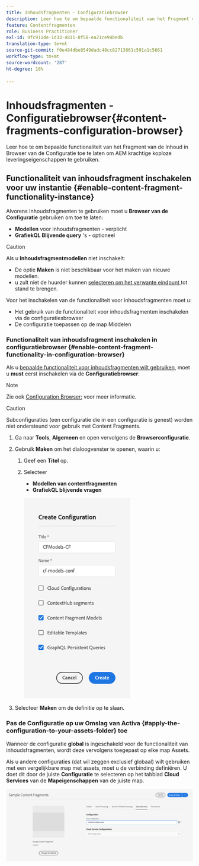 ```yaml
---
title: Inhoudsfragmenten - Configuratiebrowser
description: Leer hoe te om bepaalde functionaliteit van het Fragment van de Inhoud in Browser van de Configuratie toe te laten om AEM krachtige koploze leveringseigenschappen te gebruiken.
feature: Contentfragmenten
role: Business Practitioner
exl-id: 9fc911de-1d33-4811-8f58-ea21ce94bedb
translation-type: tm+mt
source-git-commit: f0e484dbe8549dadc48cc82713861c591a1c5661
workflow-type: tm+mt
source-wordcount: '287'
ht-degree: 18%

---
```


# Inhoudsfragmenten - Configuratiebrowser{#content-fragments-configuration-browser}

Leer hoe te om bepaalde functionaliteit van het Fragment van de Inhoud in Browser van de Configuratie toe te laten om AEM krachtige koploze leveringseigenschappen te gebruiken.

## Functionaliteit van inhoudsfragment inschakelen voor uw instantie {#enable-content-fragment-functionality-instance}

Alvorens Inhoudsfragmenten te gebruiken moet u **Browser van de Configuratie** gebruiken om toe te laten:

* **Modellen**  voor inhoudsfragmenten - verplicht
* **GrafiekQL Blijvende query** &#39;s - optioneel

>[!CAUTION]
>
>Als u **Inhoudsfragmentmodellen** niet inschakelt:
>
>* De optie **Maken** is niet beschikbaar voor het maken van nieuwe modellen.
>* u zult niet de huurder kunnen [selecteren om het verwante eindpunt ](/help/assets/content-fragments/graphql-api-content-fragments.md#enabling-graphql-endpoint) tot stand te brengen.


Voor het inschakelen van de functionaliteit voor inhoudsfragmenten moet u:

* Het gebruik van de functionaliteit voor inhoudsfragmenten inschakelen via de configuratiesbrowser
* De configuratie toepassen op de map Middelen

### Functionaliteit van inhoudsfragment inschakelen in configuratiebrowser {#enable-content-fragment-functionality-in-configuration-browser}

Als u [bepaalde functionaliteit voor inhoudsfragmenten wilt gebruiken](#creating-a-content-fragment-model), moet u **must** eerst inschakelen via de **Configuratiebrowser**:

>[!NOTE]
>
>Zie ook [Configuration Browser:](/help/implementing/developing/introduction/configurations.md#using-configuration-browser) voor meer informatie.

>[!CAUTION]
>
>Subconfiguraties (een configuratie die in een configuratie is genest) worden niet ondersteund voor gebruik met Content Fragments.

1. Ga naar **Tools**, **Algemeen** en open vervolgens de **Browserconfiguratie**.

1. Gebruik **Maken** om het dialoogvenster te openen, waarin u:

   1. Geef een **Titel** op.
   1. Selecteer
      * **Modellen van contentfragmenten**
      * **GrafiekQL blijvende vragen**

      ![Configuratie definiëren](assets/cfm-conf-01.png)


1. Selecteer **Maken** om de definitie op te slaan.

<!-- 1. Select the location appropriate to your website. -->

### Pas de Configuratie op uw Omslag van Activa {#apply-the-configuration-to-your-assets-folder} toe

Wanneer de configuratie **global** is ingeschakeld voor de functionaliteit van inhoudsfragmenten, wordt deze vervolgens toegepast op elke map Assets.

Als u andere configuraties (dat wil zeggen exclusief globaal) wilt gebruiken met een vergelijkbare map met assets, moet u de verbinding definiëren. U doet dit door de juiste **Configuratie** te selecteren op het tabblad **Cloud Services** van de **Mapeigenschappen** van de juiste map.

![Configuratie toepassen](assets/cfm-conf-02.png)
